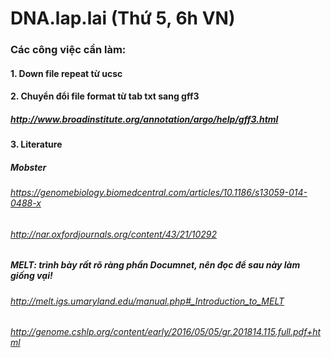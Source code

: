 # DNA.lap.lai (Thứ 5, 6h VN)
### Các công việc cần làm:
#### 1. Down file repeat từ ucsc
#### 2. Chuyển đổi file format từ tab txt sang gff3
##### http://www.broadinstitute.org/annotation/argo/help/gff3.html
#### 3. Literature
##### Mobster
###### https://genomebiology.biomedcentral.com/articles/10.1186/s13059-014-0488-x
###### http://nar.oxfordjournals.org/content/43/21/10292
##### MELT: trình bày rất rõ ràng phần Documnet, nên đọc để sau này làm giống vại!
###### http://melt.igs.umaryland.edu/manual.php#_Introduction_to_MELT
###### http://genome.cshlp.org/content/early/2016/05/05/gr.201814.115.full.pdf+html

